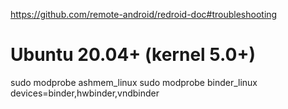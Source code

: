 https://github.com/remote-android/redroid-doc#troubleshooting

# Ubuntu 20.04+ (kernel 5.0+)
sudo modprobe ashmem_linux
sudo modprobe binder_linux devices=binder,hwbinder,vndbinder
